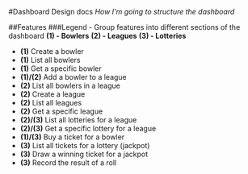 #Dashboard Design docs
*How I'm going to structure the dashboard*

##Features
###Legend - Group features into different sections of the dashboard
**(1) - Bowlers**
**(2) - Leagues**
**(3) - Lotteries**
+ **(1)** Create a bowler
+ **(1)** List all bowlers
+ **(1)** Get a specific bowler
+ **(1)/(2)** Add a bowler to a league
+ **(2)** List all bowlers in a league
+ **(2)** Create a league
+ **(2)** List all leagues
+ **(2)** Get a specific league
+ **(2)/(3)** List all lotteries for a league
+ **(2)/(3)** Get a specific lottery for a league
+ **(1)/(3)** Buy a ticket for a bowler
+ **(3)** List all tickets for a lottery (jackpot)
+ **(3)** Draw a winning ticket for a jackpot
+ **(3)** Record the result of a roll